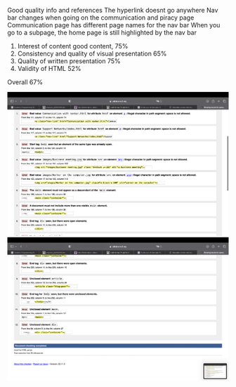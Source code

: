 Good quality info and references
The hyperlink doesnt go anywhere
Nav bar changes when going on the communication and piracy page
Communication page has different page names for the nav bar
When you go to a subpage, the home page is still highlighted by the nav bar


1) Interest of content
good content, 75%
2) Consistency and quality of visual presentation
65%
3) Quality of written presentation
75%
4) Validity of HTML
52%

Overall 67%


![ValidatorScrnSht1](/HTMLValidator1.png)
![ValidatorScrnSht2](/HTMLValidator2.png)


